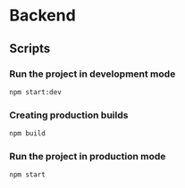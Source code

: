 # Backend

## Scripts

### Run the project in development mode
```bash
npm start:dev
```
### Creating production builds
```bash
npm build
```

### Run the project in production mode
```bash
npm start
```




